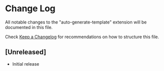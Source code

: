 # Change Log

All notable changes to the "auto-generate-template" extension will be documented in this file.

Check [Keep a Changelog](http://keepachangelog.com/) for recommendations on how to structure this file.

## [Unreleased]

- Initial release